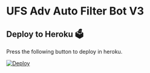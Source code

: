 # UFS Adv Auto Filter Bot V3

## Deploy to Heroku 🗳
Press the following button to deploy in heroku.

[![Deploy](https://www.herokucdn.com/deploy/button.svg)](https://heroku.com/deploy?template=https://github.com/arjunsangu/Adv-Auto-Filter-Bot-V3)
